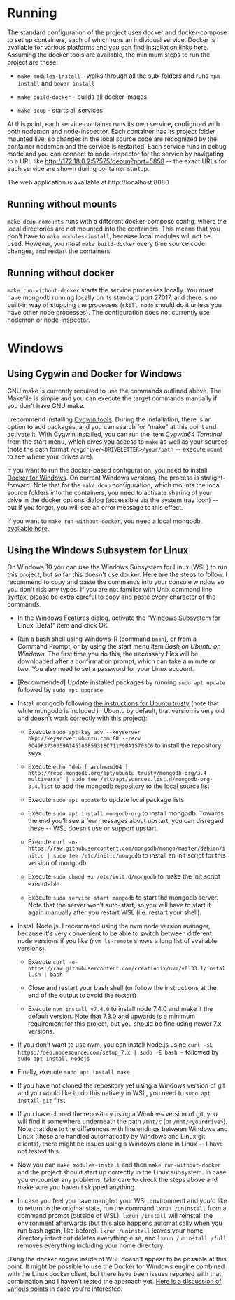 # Running

The standard configuration of the project uses docker and docker-compose to set up containers, each of which runs an individual service. Docker is available for various platforms and [you can find installation links here](https://store.docker.com/search?offering=community&q=&type=edition). Assuming the docker tools are available, the minimum steps to run the project are these:

* `make modules-install` - walks through all the sub-folders and runs `npm install` and `bower install`

* `make build-docker` - builds all docker images

* `make dcup` - starts all services

At this point, each service container runs its own service, configured with both nodemon and node-inspector. Each container has its project folder mounted live, so changes in the local source code are recognized by the container nodemon and the service is restarted. Each service runs in debug mode and you can connect to node-inspector for the service by navigating to a URL like http://172.18.0.2:57575/debug?port=5858 -- the exact URLs for each service are shown during container startup.

The web application is available at http://localhost:8080

## Running without mounts

`make dcup-nomounts` runs with a different docker-compose config, where the local directories are not mounted into the containers. This means that you don't have to `make modules-install`, because local modules will not be used. However, you *must* `make build-docker` every time source code changes, and restart the containers.

## Running without docker

`make run-without-docker` starts the service processes locally. You *must* have mongodb running locally on its standard port 27017, and there is no built-in way of stopping the processes (`skill node` should do it unless you have other node processes). The configuration does not currently use nodemon or node-inspector.


# Windows

## Using Cygwin and Docker for Windows

GNU make is currently required to use the commands outlined above. The Makefile is simple and you can execute the target commands manually if you don't have GNU make. 

I recommend installing [Cygwin tools](https://cygwin.com/install.html). During the installation, there is an option to add packages, and you can search for "make" at this point and activate it. With Cygwin installed, you can run the item *Cygwin64 Terminal* from the start menu, which gives you access to `make` as well as your sources (note the path format `/cygdrive/<DRIVELETTER>/your/path` -- execute `mount` to see where your drives are).

If you want to run the docker-based configuration, you need to install [Docker for Windows](https://docs.docker.com/docker-for-windows/). On current Windows versions, the process is straight-forward. Note that for the `make dcup` configuration, which mounts the local source folders into the containers, you need to activate sharing of your drive in the docker options dialog (accessible via the system tray icon) -- but if you forget, you will see an error message to this effect.

If you want to `make run-without-docker`, you need a local mongodb, [available here](https://www.mongodb.com/download-center).

## Using the Windows Subsystem for Linux

On Windows 10 you can use the Windows Subsystem for Linux (WSL) to run this project, but so far this doesn't use docker. Here are the steps to follow. I recommend to copy and paste the commands into your console window so you don't risk any typos. If you are not familiar with Unix command line syntax, please be extra careful to copy and paste every character of the commands.

* In the Windows Features dialog, activate the "Windows Subsystem for Linux (Beta)" item and click OK

* Run a bash shell using Windows-R (command `bash`), or from a Command Prompt, or by using the start menu item *Bash on Ubuntu on Windows*. The first time you do this, the necessary files will be downloaded after a confirmation prompt, which can take a minute or two. You also need to set a password for your Linux account.

* [Recommended] Update installed packages by running `sudo apt update` followed by `sudo apt upgrade`

* Install mongodb following [the instructions for Ubuntu trusty](https://docs.mongodb.com/manual/tutorial/install-mongodb-on-ubuntu/) (note that while mongodb is included in Ubuntu by default, that version is very old and doesn't work correctly with this project):

  * Execute `sudo apt-key adv --keyserver hkp://keyserver.ubuntu.com:80 --recv 0C49F3730359A14518585931BC711F9BA15703C6` to install the repository keys
  
  * Execute `echo "deb [ arch=amd64 ] http://repo.mongodb.org/apt/ubuntu trusty/mongodb-org/3.4 multiverse" | sudo tee /etc/apt/sources.list.d/mongodb-org-3.4.list` to add the mongodb repository to the local source list
  
  * Execute `sudo apt update` to update local package lists
  
  * Execute `sudo apt install mongodb-org` to install mongodb. Towards the end you'll see a few messages about upstart, you can disregard these -- WSL doesn't use or support upstart.
  
  * Execute `curl -o- https://raw.githubusercontent.com/mongodb/mongo/master/debian/init.d | sudo tee /etc/init.d/mongodb` to install an init script for this version of mongodb
  
  * Execute `sudo chmod +x /etc/init.d/mongodb` to make the init script executable
  
  * Execute `sudo service start mongodb` to start the mongodb server. Note that the server won't auto-start, so you will have to start it again manually after you restart WSL (i.e. restart your shell).
  
* Install Node.js. I recommend using the nvm node version manager, because it's very convenient to be able to switch between different node versions if you like (`nvm ls-remote` shows a long list of available versions).

  * Execute `curl -o- https://raw.githubusercontent.com/creationix/nvm/v0.33.1/install.sh | bash`
  
  * Close and restart your bash shell (or follow the instructions at the end of the output to avoid the restart)

  * Execute `nvm install v7.4.0` to install node 7.4.0 and make it the default version. Note that 7.3.0 and upwards is a minimum requirement for this project, but you should be fine using newer 7.x versions.

* If you don't want to use nvm, you can install Node.js using `curl -sL https://deb.nodesource.com/setup_7.x | sudo -E bash -` followed by `sudo apt install nodejs`

* Finally, execute `sudo apt install make` 

* If you have not cloned the repository yet using a Windows version of git and you would like to do this natively in WSL, you need to `sudo apt install git` first.

* If you have cloned the repository using a Windows version of git, you will find it somewhere underneath the path `/mnt/c` (or `/mnt/<yourdrive>`). Note that due to the differences with line endings between Windows and Linux (these are handled automatically by Windows and Linux git clients), there might be issues using a Windows clone in Linux -- I have not tested this.

* Now you can `make modules-install` and then `make run-without-docker` and the project should start up correctly in the Linux subsystem. In case you encounter any problems, take care to check the steps above and make sure you haven't skipped anything.

* In case you feel you have mangled your WSL environment and you'd like to return to the original state, run the command `lxrun /uninstall` from a command prompt (outside of WSL). `lxrun /install` will reinstall the environment afterwards (but this also happens automatically when you run bash again, like before). `lxrun /uninstall` leaves your home directory intact but deletes everything else, and `lxrun /uninstall /full` removes everything including your home directory.

Using the docker engine inside of WSL doesn't appear to be possible at this point. It might be possible to use the Docker for Windows engine combined with the Linux docker client, but there have been issues reported with that combination and I haven't tested the approach yet. [Here is a discussion of various points](http://serverfault.com/questions/767994/can-you-run-docker-natively-on-the-new-windows-10-ubuntu-bash-userspace) in case you're interested.
